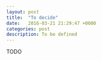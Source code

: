 ```yaml
---
layout: post
title:  "To decide"
date:   2016-03-21 21:29:47 +0000
categories: post
description: To be defined
---
```

TODO